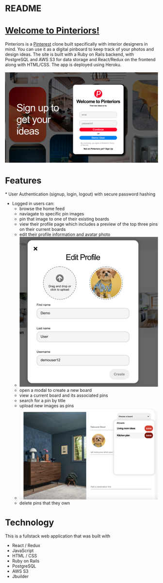 # README

<h1><a href='https://pinteriors.herokuapp.com/#/' target='_blank'>Welcome to Pinteriors!</a></h1>
Pinteriors is a <a href='https://www.pinterest.com' target='_blank'>Pinterest</a> clone built specifically with interior designers in mind. You can use it as a digital pinboard to keep track of your photos and design ideas. The site is built with a Ruby on Rails backend, with PostgreSQL and AWS S3 for data storage and React/Redux on the frontend along with HTML/CSS. The app is deployed using Heroku.  
<br></br>
<img src='./app/assets/images/pinteriors.png'>
<h1>Features</h1>
* User Authentication (signup, login, logout) with secure password hashing

* Logged in users can:
    * browse the home feed
    * naviagate to specific pin images
    * pin that image to one of their existing boards 
    * view their profile page which includes a preview of the top three pins on their current boards
    * edit their profile information and avatar photo
    * <img src='./app/assets/images/profile_edit.png'>
    * open a modal to create a new board 
    * view a current board and its associated pins
    * search for a pin by title
    * upload new images as pins
    * <img src='./app/assets/images/create_pin3.png'>
    * delete pins that they own


<h1>Technology</h1>
This is a fullstack web application that was built with 

* React / Redux
* JavaScript
* HTML / CSS
* Ruby on Rails
* PostgreSQL
* AWS S3
* Jbuilder





